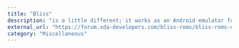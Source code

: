 ```yaml
---
title: "Bliss"
description: "is a little different; it works as an Android emulator for PC via virtual machine."
external_url: "https://forum.xda-developers.com/bliss-roms/bliss-roms-development/x86-bliss-x86-pc-s-t3534657"
category: "Miscellaneous"
---
```

